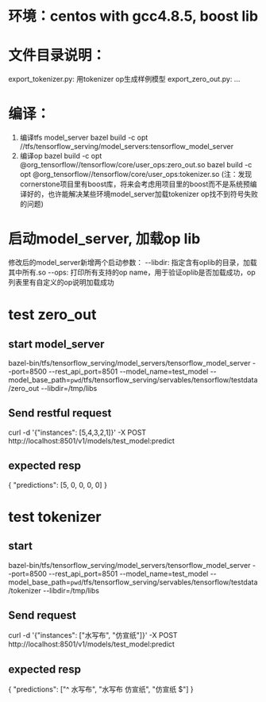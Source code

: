 # 环境：centos with gcc4.8.5, boost lib

# 文件目录说明：
export_tokenizer.py: 用tokenizer op生成样例模型
export_zero_out.py: ...

# 编译：
1. 编译tfs model_server
bazel build -c opt //tfs/tensorflow_serving/model_servers:tensorflow_model_server
2. 编译op
bazel build -c opt @org_tensorflow//tensorflow/core/user_ops:zero_out.so
bazel build -c opt @org_tensorflow//tensorflow/core/user_ops:tokenizer.so
(注：发现cornerstone项目里有boost库，将来会考虑用项目里的boost而不是系统预编译好的，也许能解决某些环境model_server加载tokenizer op找不到符号失败的问题)

# 启动model_server, 加载op lib
修改后的model_server新增两个启动参数：
--libdir: 指定含有oplib的目录，加载其中所有.so
--ops: 打印所有支持的op name，用于验证oplib是否加载成功，op列表里有自定义的op说明加载成功

# test zero_out
## start model_server
bazel-bin/tfs/tensorflow_serving/model_servers/tensorflow_model_server --port=8500  --rest_api_port=8501 --model_name=test_model --model_base_path=`pwd`/tfs/tensorflow_serving/servables/tensorflow/testdata/zero_out --libdir=/tmp/libs
## Send restful request
curl -d '{"instances": [5,4,3,2,1]}' -X POST http://localhost:8501/v1/models/test_model:predict
## expected resp
{
    "predictions": [5, 0, 0, 0, 0]
}

# test tokenizer
## start
bazel-bin/tfs/tensorflow_serving/model_servers/tensorflow_model_server --port=8500  --rest_api_port=8501 --model_name=test_model --model_base_path=`pwd`/tfs/tensorflow_serving/servables/tensorflow/testdata/tokenizer --libdir=/tmp/libs
## Send request
curl -d '{"instances": ["水写布", "仿宣纸"]}' -X POST http://localhost:8501/v1/models/test_model:predict
## expected resp
{
    "predictions": ["^ 水写布", "水写布 仿宣纸", "仿宣纸 $"]
}






